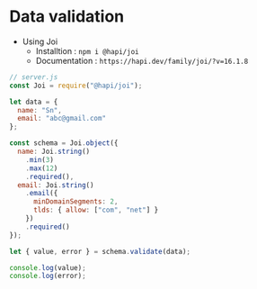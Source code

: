 # Data validation

- Using Joi
  - Installtion : `npm i @hapi/joi`
  - Documentation : `https://hapi.dev/family/joi/?v=16.1.8`

```js
// server.js
const Joi = require("@hapi/joi");

let data = {
  name: "Sn",
  email: "abc@gmail.com"
};

const schema = Joi.object({
  name: Joi.string()
    .min(3)
    .max(12)
    .required(),
  email: Joi.string()
    .email({
      minDomainSegments: 2,
      tlds: { allow: ["com", "net"] }
    })
    .required()
});

let { value, error } = schema.validate(data);

console.log(value);
console.log(error);
```

